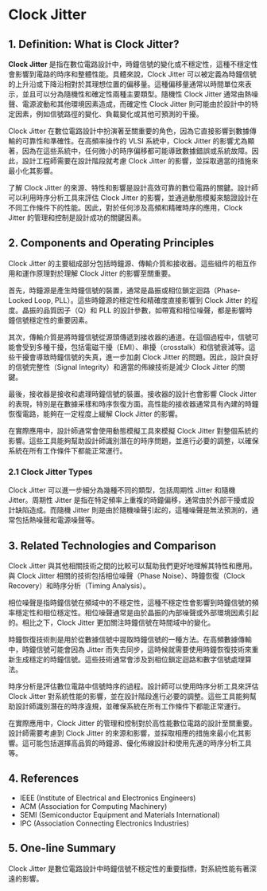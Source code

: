 # Clock Jitter

## 1. Definition: What is **Clock Jitter**?
**Clock Jitter** 是指在數位電路設計中，時鐘信號的變化或不穩定性，這種不穩定性會影響到電路的時序和整體性能。具體來說，Clock Jitter 可以被定義為時鐘信號的上升沿或下降沿相對於其理想位置的偏移量。這種偏移量通常以時間單位來表示，並且可以分為隨機性和確定性兩種主要類型。隨機性 Clock Jitter 通常由熱噪聲、電源波動和其他環境因素造成，而確定性 Clock Jitter 則可能由於設計中的特定因素，例如信號路徑的變化、負載變化或其他可預測的干擾。

Clock Jitter 在數位電路設計中扮演著至關重要的角色，因為它直接影響到數據傳輸的可靠性和準確性。在高頻率操作的 VLSI 系統中，Clock Jitter 的影響尤為顯著，因為在這些系統中，任何微小的時序偏移都可能導致數據錯誤或系統故障。因此，設計工程師需要在設計階段就考慮 Clock Jitter 的影響，並採取適當的措施來最小化其影響。

了解 Clock Jitter 的來源、特性和影響是設計高效可靠的數位電路的關鍵。設計師可以利用時序分析工具來評估 Clock Jitter 的影響，並通過動態模擬來驗證設計在不同工作條件下的性能。因此，對於任何涉及高頻和精確時序的應用，Clock Jitter 的管理和控制是設計成功的關鍵因素。

## 2. Components and Operating Principles
Clock Jitter 的主要組成部分包括時鐘源、傳輸介質和接收器。這些組件的相互作用和運作原理對於理解 Clock Jitter 的影響至關重要。

首先，時鐘源是產生時鐘信號的裝置，通常是晶振或相位鎖定迴路（Phase-Locked Loop, PLL）。這些時鐘源的穩定性和精確度直接影響到 Clock Jitter 的程度。晶振的品質因子（Q）和 PLL 的設計參數，如帶寬和相位噪聲，都是影響時鐘信號穩定性的重要因素。

其次，傳輸介質是將時鐘信號從源頭傳遞到接收器的通道。在這個過程中，信號可能會受到多種干擾，包括電磁干擾（EMI）、串擾（crosstalk）和信號衰減等。這些干擾會導致時鐘信號的失真，進一步加劇 Clock Jitter 的問題。因此，設計良好的信號完整性（Signal Integrity）和適當的佈線技術是減少 Clock Jitter 的關鍵。

最後，接收器是接收和處理時鐘信號的裝置。接收器的設計也會影響 Clock Jitter 的表現，特別是在數據采樣和時序恢復方面。高性能的接收器通常具有內建的時鐘恢復電路，能夠在一定程度上緩解 Clock Jitter 的影響。

在實際應用中，設計師通常會使用動態模擬工具來模擬 Clock Jitter 對整個系統的影響。這些工具能夠幫助設計師識別潛在的時序問題，並進行必要的調整，以確保系統在所有工作條件下都能正常運行。

### 2.1 Clock Jitter Types
Clock Jitter 可以進一步細分為幾種不同的類型，包括周期性 Jitter 和隨機 Jitter。周期性 Jitter 是指在特定頻率上重複的時鐘偏移，通常由於外部干擾或設計缺陷造成。而隨機 Jitter 則是由於隨機噪聲引起的，這種噪聲是無法預測的，通常包括熱噪聲和電源噪聲等。

## 3. Related Technologies and Comparison
Clock Jitter 與其他相關技術之間的比較可以幫助我們更好地理解其特性和應用。與 Clock Jitter 相關的技術包括相位噪聲（Phase Noise）、時鐘恢復（Clock Recovery）和時序分析（Timing Analysis）。

相位噪聲是指時鐘信號在頻域中的不穩定性，這種不穩定性會影響到時鐘信號的頻率穩定性和相位穩定性。相位噪聲通常是由於晶振的內部噪聲或外部環境因素引起的。相比之下，Clock Jitter 更加關注時鐘信號在時間域中的變化。

時鐘恢復技術則是用於從數據信號中提取時鐘信號的一種方法。在高頻數據傳輸中，時鐘信號可能會因為 Jitter 而失去同步，這時候就需要使用時鐘恢復技術來重新生成穩定的時鐘信號。這些技術通常會涉及到相位鎖定迴路和數字信號處理算法。

時序分析是評估數位電路中信號時序的過程。設計師可以使用時序分析工具來評估 Clock Jitter 對系統性能的影響，並在設計階段進行必要的調整。這些工具能夠幫助設計師識別潛在的時序違規，並確保系統在所有工作條件下都能正常運行。

在實際應用中，Clock Jitter 的管理和控制對於高性能數位電路的設計至關重要。設計師需要考慮到 Clock Jitter 的來源和影響，並採取相應的措施來最小化其影響。這可能包括選擇高品質的時鐘源、優化佈線設計和使用先進的時序分析工具等。

## 4. References
- IEEE (Institute of Electrical and Electronics Engineers)
- ACM (Association for Computing Machinery)
- SEMI (Semiconductor Equipment and Materials International)
- IPC (Association Connecting Electronics Industries)

## 5. One-line Summary
Clock Jitter 是數位電路設計中時鐘信號不穩定性的重要指標，對系統性能有著深遠的影響。